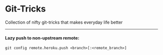 Git-Tricks
==========

Collection of nifty git-tricks that makes everyday life better

---

#### Lazy push to non-upstream remote:
```shell
git config remote.heroku.push <branch>[:<remote_branch>]
```

